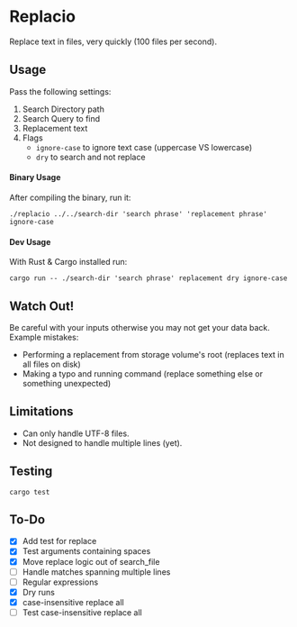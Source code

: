 # Replacio

Replace text in files, very quickly (100 files per second).


## Usage

Pass the following settings:

1. Search Directory path
2. Search Query to find
3. Replacement text
4. Flags
    - `ignore-case` to ignore text case (uppercase VS lowercase)
    - `dry` to search and not replace

#### Binary Usage

After compiling the binary, run it:

```shell
./replacio ../../search-dir 'search phrase' 'replacement phrase' ignore-case
```

#### Dev Usage

With Rust & Cargo installed run:

```shell
cargo run -- ./search-dir 'search phrase' replacement dry ignore-case
```


## Watch Out!

Be careful with your inputs otherwise you may not get your data back. Example mistakes:

- Performing a replacement from storage volume's root (replaces text in all files on disk)
- Making a typo and running command (replace something else or something unexpected)


## Limitations

- Can only handle UTF-8 files.
- Not designed to handle multiple lines (yet).


## Testing

```shell
cargo test
```


## To-Do

- [x] Add test for replace
- [x] Test arguments containing spaces
- [x] Move replace logic out of search_file
- [ ] Handle matches spanning multiple lines
- [ ] Regular expressions
- [x] Dry runs
- [x] case-insensitive replace all
- [ ] Test case-insensitive replace all
